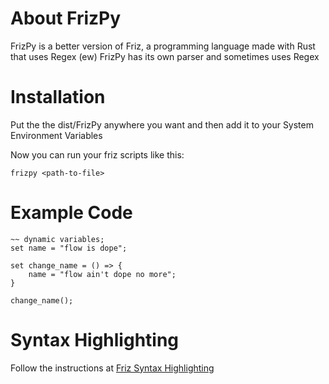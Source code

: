 # About FrizPy
FrizPy is a better version of Friz, a programming language made with Rust that uses Regex (ew)
FrizPy has its own parser and sometimes uses Regex

# Installation
Put the the dist/FrizPy anywhere you want and then add it to your System Environment Variables

Now you can run your friz scripts like this:
```pwsh
frizpy <path-to-file>
```

# Example Code
```
~~ dynamic variables;
set name = "flow is dope";

set change_name = () => {
    name = "flow ain't dope no more";
}

change_name();

```

# Syntax Highlighting
Follow the instructions at [Friz Syntax Highlighting](https://github.com/HighFlowey/Friz?tab=readme-ov-file#installing-the-vscode-extension-sytanx-highlighting)
